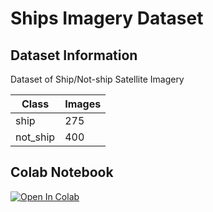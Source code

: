 # Ships Imagery Dataset

## Dataset Information

Dataset of Ship/Not-ship Satellite Imagery

Class    | Images
-------- | ------
ship     | 275
not_ship | 400

## Colab Notebook

[![Open In Colab](https://colab.research.google.com/assets/colab-badge.svg)](https://colab.research.google.com/github/tlkh/ships-imagery-dataset/blob/master/colab_nb.ipynb)
